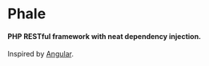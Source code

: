 # Phale

#### PHP RESTful framework with neat dependency injection.

Inspired by <a href="http://angularjs.org">Angular</a>.
